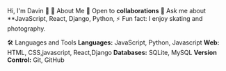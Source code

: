 Hi, I'm Davin 👋
 🚀 About Me
  👯 Open to **collaborations**
 💬 Ask me about **JavaScript, React, Django, Python, 
 ⚡ Fun fact: I enjoy skating and photography.

 🛠️ Languages and Tools
 **Languages:** JavaScript, Python, Javascript
 **Web:** HTML, CSS,javascript, React,Django
 **Databases:** SQLite, MySQL
  **Version Control:** Git, GitHub

